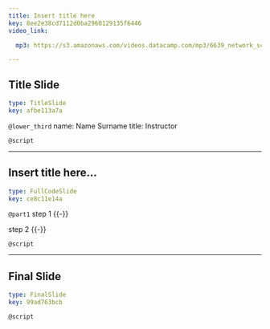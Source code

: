 ```yaml
---
title: Insert title here
key: 8ee2e38cd7112d0ba2960129135f6446
video_link:

  mp3: https://s3.amazonaws.com/videos.datacamp.com/mp3/6639_network_science_a_tidy_approach/v2/6639_ch4_2.mp3

---
```

## Title Slide

```yaml
type: TitleSlide
key: afbe113a7a
```





`@lower_third`
name: Name Surname
title: Instructor

`@script`




---
## Insert title here...

```yaml
type: FullCodeSlide
key: ce8c11e14a
```

`@part1`
step 1 {{-}}

step 2 {{-}}





`@script`




---
## Final Slide

```yaml
type: FinalSlide
key: 99ad763bcb
```






`@script`



